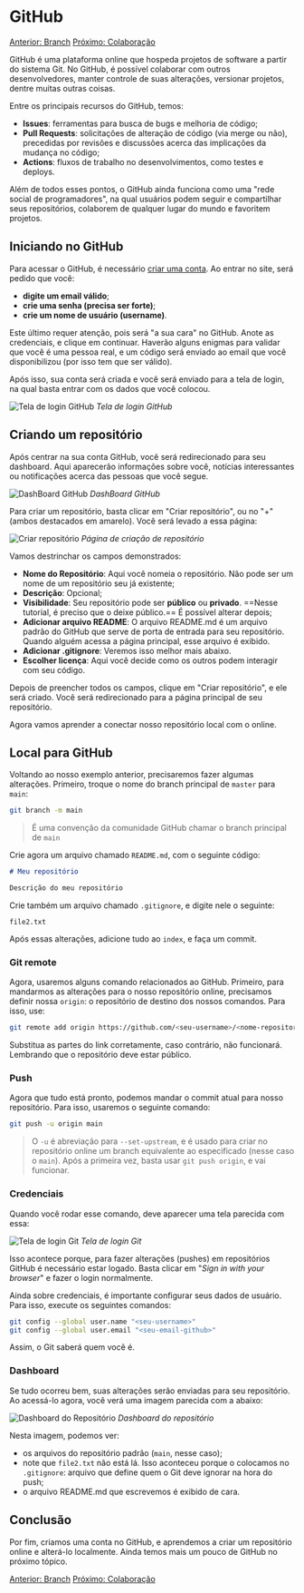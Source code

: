 # GitHub

[Anterior: Branch](Branch.md)
[Próximo: Colaboração](Colaboração.md)

GitHub é uma plataforma online que hospeda projetos de software a partir do sistema Git. No GitHub, é possível colaborar com outros desenvolvedores, manter controle de suas alterações, versionar projetos, dentre muitas outras coisas.

Entre os principais recursos do GitHub, temos:
- **Issues**: ferramentas para busca de bugs e melhoria de código;
- **Pull Requests**: solicitações de alteração de código (via merge ou não), precedidas por revisões e discussões acerca das implicações da mudança no código;
- **Actions**: fluxos de trabalho no desenvolvimentos, como testes e deploys.

Além de todos esses pontos, o GitHub ainda funciona como uma "rede social de programadores", na qual usuários podem seguir e compartilhar seus repositórios, colaborem de qualquer lugar do mundo e favoritem projetos.

## Iniciando no GitHub

Para acessar o GitHub, é necessário [criar uma conta](https://github.com/signup). Ao entrar no site, será pedido que você:
- **digite um email válido**;
- **crie uma senha (precisa ser forte)**;
- **crie um nome de usuário (username)**.

Este último requer atenção, pois será "a sua cara" no GitHub. Anote as credenciais, e clique em continuar. Haverão alguns enigmas para validar que você é uma pessoa real, e um código será enviado ao email que você disponibilizou (por isso tem que ser válido).

Após isso, sua conta será criada e você será enviado para a tela de login, na qual basta entrar com os dados que você colocou.

![Tela de login GitHub](img/github-account.png)
*Tela de login GitHub*

## Criando um repositório

Após centrar na sua conta GitHub, você será redirecionado para seu dashboard. Aqui aparecerão informações  sobre você, notícias interessantes ou notificações acerca das pessoas que você segue.

![DashBoard GitHub](img/github-dashboard.png)
*DashBoard GitHub*

Para criar um repositório, basta clicar em "Criar repositório", ou no "+" (ambos destacados em amarelo). Você será levado a essa página:

![Criar repositório](img/github-create-repository.png)
*Página de criação de repositório*

Vamos destrinchar os campos demonstrados:
- **Nome do Repositório**: Aqui você nomeia o repositório. Não pode ser um nome de um repositório seu já existente;
- **Descrição**: Opcional;
- **Visibilidade**: Seu repositório pode ser **público** ou **privado**. ==Nesse tutorial, é preciso que o deixe público.== É possível alterar depois;
- **Adicionar arquivo README**: O arquivo README.md é um arquivo padrão do GitHub que serve de porta de entrada para seu repositório. Quando alguém acessa a página principal, esse arquivo é exibido.
- **Adicionar .gitignore**: Veremos isso melhor mais abaixo.
- **Escolher licença**: Aqui você decide como os outros podem interagir com seu código.

Depois de preencher todos os campos, clique em "Criar repositório", e ele será criado. Você será redirecionado para a página principal de seu repositório. 

Agora vamos aprender a conectar nosso repositório local com o online.

## Local para GitHub

Voltando ao nosso exemplo anterior, precisaremos fazer algumas alterações. Primeiro, troque o nome do branch principal de `master` para `main`:

```bash
git branch -m main
```

> É uma convenção da comunidade GitHub chamar o branch principal de `main`

Crie agora um arquivo chamado `README.md`, com o seguinte código:

```markdown
# Meu repositório

Descrição do meu repositório
```

Crie também um arquivo chamado `.gitignore`, e digite nele o seguinte:

```.gitignore
file2.txt
```

Após essas alterações, adicione tudo ao `index`, e faça um commit.

### Git remote

Agora, usaremos alguns comando relacionados ao GitHub. Primeiro, para mandarmos as alterações para o nosso repositório online, precisamos definir nossa `origin`: o repositório de destino dos nossos comandos. Para isso, use:

```bash
git remote add origin https://github.com/<seu-username>/<nome-repositorio>
```

Substitua as partes do link corretamente, caso contrário, não funcionará. Lembrando que o repositório deve estar público.

### Push

Agora que tudo está pronto, podemos mandar o commit atual para nosso repositório. Para isso, usaremos o seguinte comando:

```bash
git push -u origin main
```

>O `-u` é abreviação para `--set-upstream`, e é usado para criar no repositório online um branch equivalente ao especificado (nesse caso o `main`). 
>Após a primeira vez, basta usar `git push origin`, e vai funcionar.

### Credenciais

Quando você rodar esse comando, deve aparecer uma tela parecida com essa:

![Tela de login Git](img/github-signin.png)
*Tela de login Git*

Isso acontece porque, para fazer alterações (pushes) em repositórios GitHub é necessário estar logado. Basta clicar em "*Sign in with your browser*" e fazer o login normalmente. 

Ainda sobre credenciais, é importante configurar seus dados de usuário. Para isso, execute os seguintes comandos:

```bash
git config --global user.name "<seu-username>"
git config --global user.email "<seu-email-github>"
```

Assim, o Git saberá quem você é.
### Dashboard

Se tudo ocorreu bem, suas alterações serão enviadas para seu repositório. Ao acessá-lo agora, você verá uma imagem parecida com a abaixo:

![Dashboard do Repositório](img/github-repo.png)
*Dashboard do repositório*

Nesta imagem, podemos ver:
- os arquivos do repositório padrão (`main`, nesse caso);
- note que `file2.txt` não está lá. Isso aconteceu porque o colocamos no `.gitignore`: arquivo que define quem o Git deve ignorar na hora do push;
- o arquivo README.md que escrevemos é exibido de cara.

## Conclusão

Por fim, criamos uma conta no GitHub, e aprendemos a criar um repositório online e alterá-lo localmente. Ainda temos mais um pouco de GitHub no próximo tópico.

[Anterior: Branch](Branch.md)
[Próximo: Colaboração](Colaboração.md)